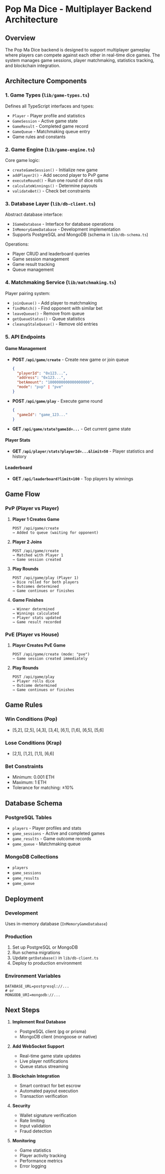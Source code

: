 # Pop Ma Dice - Multiplayer Backend Architecture

## Overview

The Pop Ma Dice backend is designed to support multiplayer gameplay where players can compete against each other in real-time dice games. The system manages game sessions, player matchmaking, statistics tracking, and blockchain integration.

## Architecture Components

### 1. **Game Types** (`lib/game-types.ts`)
Defines all TypeScript interfaces and types:
- `Player` - Player profile and statistics
- `GameSession` - Active game state
- `GameResult` - Completed game record
- `GameQueue` - Matchmaking queue entry
- Game rules and constants

### 2. **Game Engine** (`lib/game-engine.ts`)
Core game logic:
- `createGameSession()` - Initialize new game
- `addPlayer2()` - Add second player to PvP game
- `executeRound()` - Run one round of dice rolls
- `calculateWinnings()` - Determine payouts
- `validateBet()` - Check bet constraints

### 3. **Database Layer** (`lib/db-client.ts`)
Abstract database interface:
- `IGameDatabase` - Interface for database operations
- `InMemoryGameDatabase` - Development implementation
- Supports PostgreSQL and MongoDB (schema in `lib/db-schema.ts`)

Operations:
- Player CRUD and leaderboard queries
- Game session management
- Game result tracking
- Queue management

### 4. **Matchmaking Service** (`lib/matchmaking.ts`)
Player pairing system:
- `joinQueue()` - Add player to matchmaking
- `findMatch()` - Find opponent with similar bet
- `leaveQueue()` - Remove from queue
- `getQueueStatus()` - Queue statistics
- `cleanupStaleQueue()` - Remove old entries

### 5. **API Endpoints**

#### Game Management
- **POST `/api/game/create`** - Create new game or join queue
  ```json
  {
    "playerId": "0x123...",
    "address": "0x123...",
    "betAmount": "1000000000000000000",
    "mode": "pvp" | "pve"
  }
  ```

- **POST `/api/game/play`** - Execute game round
  ```json
  {
    "gameId": "game_123..."
  }
  ```

- **GET `/api/game/state?gameId=...`** - Get current game state

#### Player Stats
- **GET `/api/player/stats?playerId=...&limit=50`** - Player statistics and history

#### Leaderboard
- **GET `/api/leaderboard?limit=100`** - Top players by winnings

## Game Flow

### PvP (Player vs Player)

1. **Player 1 Creates Game**
   ```
   POST /api/game/create
   → Added to queue (waiting for opponent)
   ```

2. **Player 2 Joins**
   ```
   POST /api/game/create
   → Matched with Player 1
   → Game session created
   ```

3. **Play Rounds**
   ```
   POST /api/game/play (Player 1)
   → Dice rolled for both players
   → Outcomes determined
   → Game continues or finishes
   ```

4. **Game Finishes**
   ```
   → Winner determined
   → Winnings calculated
   → Player stats updated
   → Game result recorded
   ```

### PvE (Player vs House)

1. **Player Creates PvE Game**
   ```
   POST /api/game/create (mode: "pve")
   → Game session created immediately
   ```

2. **Play Rounds**
   ```
   POST /api/game/play
   → Player rolls dice
   → Outcome determined
   → Game continues or finishes
   ```

## Game Rules

### Win Conditions (Pop)
- [5,2], [2,5], [4,3], [3,4], [6,1], [1,6], [6,5], [5,6]

### Lose Conditions (Krap)
- [2,1], [1,2], [1,1], [6,6]

### Bet Constraints
- Minimum: 0.001 ETH
- Maximum: 1 ETH
- Tolerance for matching: ±10%

## Database Schema

### PostgreSQL Tables
- `players` - Player profiles and stats
- `game_sessions` - Active and completed games
- `game_results` - Game outcome records
- `game_queue` - Matchmaking queue

### MongoDB Collections
- `players`
- `game_sessions`
- `game_results`
- `game_queue`

## Deployment

### Development
Uses in-memory database (`InMemoryGameDatabase`)

### Production
1. Set up PostgreSQL or MongoDB
2. Run schema migrations
3. Update `getDatabase()` in `lib/db-client.ts`
4. Deploy to production environment

### Environment Variables
```
DATABASE_URL=postgresql://...
# or
MONGODB_URI=mongodb://...
```

## Next Steps

1. **Implement Real Database**
   - PostgreSQL client (pg or prisma)
   - MongoDB client (mongoose or native)

2. **Add WebSocket Support**
   - Real-time game state updates
   - Live player notifications
   - Queue status streaming

3. **Blockchain Integration**
   - Smart contract for bet escrow
   - Automated payout execution
   - Transaction verification

4. **Security**
   - Wallet signature verification
   - Rate limiting
   - Input validation
   - Fraud detection

5. **Monitoring**
   - Game statistics
   - Player activity tracking
   - Performance metrics
   - Error logging

